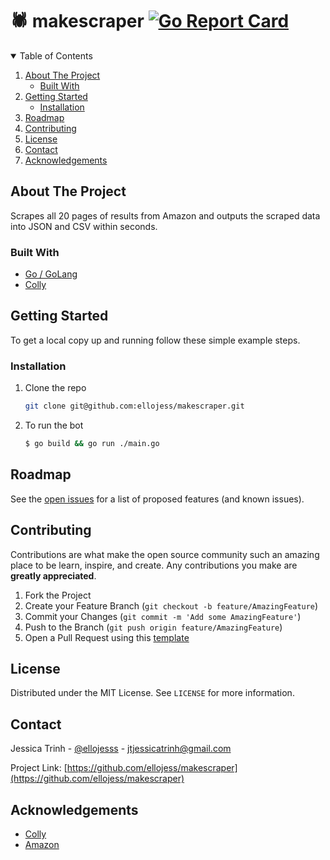 # 🕷 makescraper [![Go Report Card](https://goreportcard.com/badge/github.com/ellojess/makescraper)](https://goreportcard.com/report/github.com/ellojess/makescraper)

<!-- TABLE OF CONTENTS -->
<details open="open">
  <summary>Table of Contents</summary>
  <ol>
    <li>
      <a href="#about-the-project">About The Project</a>
      <ul>
        <li><a href="#built-with">Built With</a></li>
      </ul>
    </li>
    <li>
      <a href="#getting-started">Getting Started</a>
      <ul>
        <li><a href="#installation">Installation</a></li>
      </ul>
    </li>
    <li><a href="#roadmap">Roadmap</a></li>
    <li><a href="#contributing">Contributing</a></li>
    <li><a href="#license">License</a></li>
    <li><a href="#contact">Contact</a></li>
    <li><a href="#acknowledgements">Acknowledgements</a></li>
  </ol>
</details>

<!-- ABOUT THE PROJECT -->
## About The Project

Scrapes all 20 pages of results from Amazon and outputs the scraped data into JSON and CSV within seconds. 

### Built With
* [Go / GoLang](https://getbootstrap.com)
* [Colly](github.com/gocolly/colly)

<!-- GETTING STARTED -->
## Getting Started

To get a local copy up and running follow these simple example steps.

### Installation

1. Clone the repo
   ```sh
   git clone git@github.com:ellojess/makescraper.git
   ```
   
2. To run the bot
   ```sh
   $ go build && go run ./main.go
   ```

<!-- ROADMAP -->
## Roadmap

See the [open issues](https://github.com/ellojess/makescraper/issues) for a list of proposed features (and known issues).

<!-- CONTRIBUTING -->
## Contributing

Contributions are what make the open source community such an amazing place to be learn, inspire, and create. Any contributions you make are **greatly appreciated**.

1. Fork the Project
2. Create your Feature Branch (`git checkout -b feature/AmazingFeature`)
3. Commit your Changes (`git commit -m 'Add some AmazingFeature'`)
4. Push to the Branch (`git push origin feature/AmazingFeature`)
5. Open a Pull Request using this [template](https://github.com/embeddedartistry/templates/blob/master/oss_docs/PULL_REQUEST_TEMPLATE.md)


<!-- LICENSE -->
## License

Distributed under the MIT License. See `LICENSE` for more information.



<!-- CONTACT -->
## Contact

Jessica Trinh - [@ellojesss](https://twitter.com/ellojesss) - jtjessicatrinh@gmail.com

Project Link: [https://github.com/ellojess/makescraper](https://github.com/ellojess/makescraper)

<!-- ACKNOWLEDGEMENTS -->
## Acknowledgements
* [Colly](github.com/gocolly/colly)
* [Amazon](https://www.amazon.com/)



